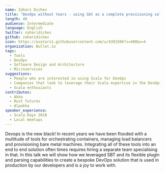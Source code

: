 ```yaml
---
name: Zahari Dichev
title: "DevOps without tears - using Sbt as a complete provisioning solution"
length: 40
audience: Intermediate
language: English
twitter: zaharidichev
github: zaharidichev
icon: https://avatars1.githubusercontent.com/u/4391506?s=400&v=4
organization: Bullet.io
tags:
  - Tools
  - DevOps
  - Software Design and Architecture
  - Microservices
suggestions:
  - People who are interested in using Scala for DevOps
  - Companies that look to leverage their Scala expertise in the DevOps department
  - Scala enthusiasts
contributes:
  - Akka
  - Rust futures
  - Alpakka
speaker_experience:
  - Scala Days 2018
  - Local meetups
---
```

Devops is the new black! In recent years we have been flooded with a multitude of tools for orchestrating containers, managing load balancers and provisioning bare metal machines. Integrating all of these tools into an end to end solution often times requires hiring a separate team specialising in that. In this talk we will show how we leveraged SBT and its flexible plugin and parsing capabilities to create a bespoke DevOps solution that is used in production by our developers and is a joy to work with.
